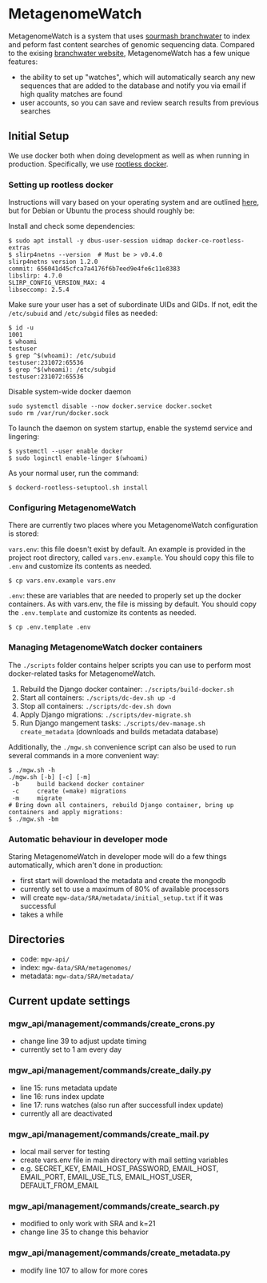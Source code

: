 # MetagenomeWatch

MetagenomeWatch is a system that uses [sourmash branchwater](https://github.com/sourmash-bio/sourmash_plugin_branchwater) to index and peform fast content searches of genomic sequencing data. Compared to the exising [branchwater website](https://branchwater.jgi.doe.gov/advanced), MetagenomeWatch has a few unique features:

- the ability to set up "watches", which will automatically search any new sequences that are added to the database and notify you via email if high quality matches are found
- user accounts, so you can save and review search results from previous searches

## Initial Setup

We use docker both when doing development as well as when running in production. Specifically, we use [rootless docker](https://docs.docker.com/engine/security/rootless/).

### Setting up rootless docker

Instructions will vary based on your operating system and are outlined [here](https://docs.docker.com/engine/security/rootless/), but for Debian or Ubuntu the process should roughly be:

Install and check some dependencies:

```
$ sudo apt install -y dbus-user-session uidmap docker-ce-rootless-extras
$ slirp4netns --version  # Must be > v0.4.0
slirp4netns version 1.2.0
commit: 656041d45cfca7a4176f6b7eed9e4fe6c11e8383
libslirp: 4.7.0
SLIRP_CONFIG_VERSION_MAX: 4
libseccomp: 2.5.4
```

Make sure your user has a set of subordinate UIDs and GIDs. If not, edit the `/etc/subuid` and `/etc/subgid` files as needed:

```
$ id -u
1001
$ whoami
testuser
$ grep ^$(whoami): /etc/subuid
testuser:231072:65536
$ grep ^$(whoami): /etc/subgid
testuser:231072:65536
```

Disable system-wide docker daemon

```
sudo systemctl disable --now docker.service docker.socket
sudo rm /var/run/docker.sock
```

To launch the daemon on system startup, enable the systemd service and lingering:

```console
$ systemctl --user enable docker
$ sudo loginctl enable-linger $(whoami)
```

As your normal user, run the command:

```
$ dockerd-rootless-setuptool.sh install
```

### Configuring MetagenomeWatch

There are currently two places where you MetagenomeWatch configuration is stored:

`vars.env`: this file doesn't exist by default. An example is provided in the project root directory, called `vars.env.example`. You should copy this file to `.env` and customize its contents as needed.

```
$ cp vars.env.example vars.env
```

`.env`: these are variables that are needed to properly set up the docker containers. As with vars.env, the file is missing by default. You should copy the `.env.template` and customize its contents as needed.

```
$ cp .env.template .env
```

### Managing MetagenomeWatch docker containers

The `./scripts` folder contains helper scripts you can use to perform most docker-related tasks for MetagenomeWatch.

1. Rebuild the Django docker container: `./scripts/build-docker.sh`
1. Start all containers: `./scripts/dc-dev.sh up -d`
1. Stop all containers: `./scripts/dc-dev.sh down`
1. Apply Django migrations: `./scripts/dev-migrate.sh`
1. Run Django mangement tasks: `./scripts/dev-manage.sh create_metadata` (downloads and builds metadata database)

Additionally, the `./mgw.sh` convenience script can also be used to run several commands in a more convenient way:

```
$ ./mgw.sh -h
./mgw.sh [-b] [-c] [-m]
 -b     build backend docker container
 -c     create (=make) migrations
 -m     migrate
# Bring down all containers, rebuild Django container, bring up containers and apply migrations:
$ ./mgw.sh -bm
```

### Automatic behaviour in developer mode

Staring MetagenomeWatch in developer mode will do a few things automatically, which aren't done in production:

- first start will download the metadata and create the mongodb
- currently set to use a maximum of 80% of available processors
- will create `mgw-data/SRA/metadata/initial_setup.txt` if it was successful
- takes a while

## Directories

- code: `mgw-api/`
- index: `mgw-data/SRA/metagenomes/`
- metadata: `mgw-data/SRA/metadata/`

## Current update settings

### mgw_api/management/commands/create_crons.py
- change line 39 to adjust update timing
- currently set to 1 am every day

### mgw_api/management/commands/create_daily.py
- line 15: runs metadata update
- line 16: runs index update
- line 17: runs watches (also run after successfull index update)
- currently all are deactivated

### mgw_api/management/commands/create_mail.py
- local mail server for testing
- create vars.env file in main directory with mail setting variables
- e.g. SECRET_KEY, EMAIL_HOST_PASSWORD, EMAIL_HOST, EMAIL_PORT, EMAIL_USE_TLS, EMAIL_HOST_USER, DEFAULT_FROM_EMAIL

### mgw_api/management/commands/create_search.py
- modified to only work with SRA and k=21
- change line 35 to change this behavior

### mgw_api/management/commands/create_metadata.py
- modify line 107 to allow for more cores
